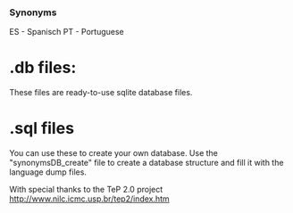 ### Synonyms
ES - Spanisch
PT - Portuguese

# .db files:
These files are ready-to-use sqlite database files.

# .sql files
You can use these to create your own database. Use the "synonymsDB_create" file to create a database structure and fill it with the language dump files.


With special thanks to the TeP 2.0 project http://www.nilc.icmc.usp.br/tep2/index.htm